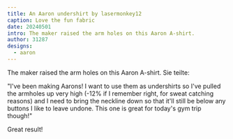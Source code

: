 ```yaml
---
title: An Aaron undershirt by lasermonkey12
caption: Love the fun fabric
date: 20240501
intro: The maker raised the arm holes on this Aaron A-shirt.
author: 31287
designs:
  - aaron
---
```


The maker raised the arm holes on this Aaron A-shirt. Sie teilte:

"I've been making Aarons!  I want to use them as undershirts so I've pulled the armholes up very high (-12% if I remember right, for sweat catching reasons)  and I need to bring the neckline down so that it'll still be below any buttons I like to leave undone. This one is great for today's gym trip though!"

Great result!
